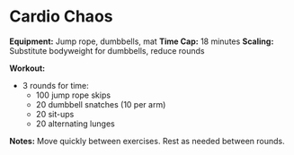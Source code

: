 # Cardio Chaos

**Equipment:** Jump rope, dumbbells, mat
**Time Cap:** 18 minutes
**Scaling:** Substitute bodyweight for dumbbells, reduce rounds

**Workout:**
- 3 rounds for time:
  - 100 jump rope skips
  - 20 dumbbell snatches (10 per arm)
  - 20 sit-ups
  - 20 alternating lunges

**Notes:**
Move quickly between exercises. Rest as needed between rounds.
